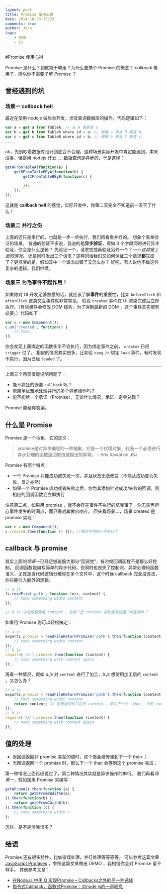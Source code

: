 ```yaml
---
layout: post
title: Promise 使用心得
date: 2014-10-29 23:23
comments: true
author: Jero
tags: 
    - 前端 
    - js
---
```


#Promise 使用心得


Promise 是什么？到底能干嘛用？为什么要搞个 Promise 的概念？
*callback* 够用了，所以你不需要了解 *Promise* ？


## 曾经遇到的坑
### 场景一 callback hell
最近在使用 nodejs 做后台开发，涉及查询数据库的操作，代码逻辑如下：
```js
var a = get a from TableA; // 从 A 表拿到 a
var b = get b from TableB where id = a; // 根据 a 来从 B 表查 b;
var c = get c from TableB where id = b; // 根据 b 来从 C 表查 c;
....
```
ok，先别吵着数据库设计到底合不合理，这种场景实际开发中肯定能遇到，本来没事，但是用 nodejs 开发……数据查询是异步的，于是这样：
```js
getAFromTableA(function(a) {
    getBFromTableBByA(function(b) {
        getCFromTableBByB(function(c) {
            .....
        }); 
    });
});
```
这就是 **callback hell** 的感觉，实际开发中，你第二天完全不知道前一天干了什么！
### 场景二 并行之伤
上面的还只是串行的，也就是一步一步执行，我们再看看并行的。
想象个表单验证的场景。
普通的验证不多说，我说的是**异步验证**，假如 3 个字段同时进行异步验证，你会是什么逻辑？
先验证一个，请求完成再验证另外一个？*——这就是上面的情况。*
还是同时发出三个请求？这样的话我们又如何保证三个请求**都**完成了？更坑爹的是，假如其中一个请求出错了又怎么办？
好吧，有人说他不做这样复杂的逻辑，我们继续。
### 场景三 为毛事件不起作用！
如果你对 UI 开发足够熟悉的话，就应该了解**事件**的重要性，比如 `beforeClick` 和 `afterClick` 这类交互事件就非常常见。
假设 `created` 事件在 UI 渲染完成后立即执行。（有些组件会修改 DOM 结构，为了得到最新的 DOM ，这个事件其实很有必要。）代码如下：
```js
var c = new Component();
c.on('created', function() {
    // Todo...
});
```
你会发现上面绑定的函数多半不会执行，因为绑定事件之前， `created` 已经 `trigger` 过了。
相似的情况其实很多，比如给 `<img />` 绑定 `load` 事件，有时发现不执行，因为已经 `loaded` 了。

------
上面三个场景很能说明问题了：
* 能不疯狂的嵌套 `callback`  吗？
* 能简单优雅地处理并行的多个异步操作吗？
* 能不能给一个承诺（Promise），无论什么情况，承诺一定会兑现？

Promise 能给你答案。

## 什么是 Promise
Promise 是一个抽象，它的定义：

>promise是对异步编程的一种抽象。它是一个代理对象，代表一个必须进行异步处理的函数返回的值或抛出的异常。 – Kris Kowal on JSJ

Promise 有两个特点：
*   一个 Promise 只能成功或失败一次，并且状态无法改变（不能从成功变为失败，反之亦然）
*   如果一个 Promise 成功或者失败之后，你为其添加针对成功/失败的回调，则相应的回调函数会立即执行

注意第二点，如果用 promise ，就不会存在事件不执行的坑爹事了，你无需再担心事件发生的时间点，而只需对其做出响应。
回头看场景二，场景 created 是 promise 实现：
```js
var c = new Component();
c.created.then(function () {}); //再也不用担心不执行了
```


## callback 与 promise
其实上面的*场景一*已经足够说服大部分“回调党”，有时候回调函数不是那么好控制。
回调函数能编写简单的异步代码，但同时也丧失了控制流、异常处理和函数语义，尤其是当代码逻辑分散你在多个文件中，这个时候 callback 完全没办法，你只能引入额外的逻辑。
```js
// a.js
fs.readFile('path', function (err, content) {
    // todo something width content
});

// b.js 中也想要使用 content ，怎搞？把 content 存到全局变量？绑定事件？
```
如果用 Promise 则可以轻松搞定：
```js
// a.js
exports.promise = readFileReturnPromise('path').then(function (content) {
    // todo something width content
});
// b.js
require('/a').promise.then(function (content) {
    // todo something with content again
});
```
再看一种情况，假如 *a.js* 对 `content` 进行了加工，*b.js* 想使用加工后的 `content` ，又怎么办？
```js
// a.js
exports.promise = readFileReturnPromise('path').then(function (content) {
    // todo something width content
    return content; // 这里返回加工后的 content ，那么下一个 `then` 中的 content 就只加工后的数据了
});
// b.js
require('/a').promise.then(function (content) {
    // todo something with content again
});
```


## 值的处理

* 当回调返回非 promise 类型的值时，这个值会被传递到下一个 then ；
* 当回调返回一个 promise 时，那么下一个 then 会等到这个 promise 完成；

第一种情况上面已经说过了，第二种情况其实就是异步操作的串行。
我们再看*场景一*，假如是用 Promise 来编写：
```js
getAFromA().then(function (a) {
    return getBFromBWdithA(a);
}).then(function(b) {
    return getCFromCWithB(b);
}).then(function (c) {
    // todo something width c
};
```
怎样，是不是清晰很多？
## 结语
Promise 还有很多特性，比如错误处理，并行处理等等等等。
可以参考这篇文章 [JavaScript Promises](http://www.html5rocks.com/zh/tutorials/es6/promises/#toc-coding-with-promises) ，参照这篇文章做出 DEMO ，我相信你会对 Promise 爱不释手。
其他参考文章：
* [在Node.js 中用 Q 实现Promise – Callbacks之外的另一种选择](http://www.ituring.com.cn/article/54547)
* [指令式Callback，函数式Promise：对node.js的一声叹息](http://www.ituring.com.cn/article/50561)
